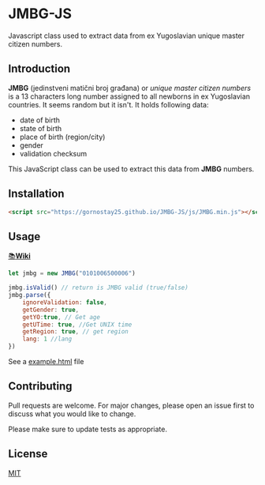 # JMBG-JS

Javascript class used to extract data from ex Yugoslavian unique master citizen numbers.

## Introduction

**JMBG** (jedinstveni matični broj građana) or *unique master citizen numbers* is a 13 characters long number assigned to all newborns in ex Yugoslavian countries. It seems random but it isn't. It holds following data:

* date of birth
* state of birth
* place of birth (region/city)
* gender
* validation checksum

This JavaScript class can be used to extract this data from **JMBG** numbers.

## Installation

```html
<script src="https://gornostay25.github.io/JMBG-JS/js/JMBG.min.js"></script>
```

## Usage

[📚**Wiki**](https://github.com/gornostay25/JMBG-JS/wiki/Usage)

```javascript
let jmbg = new JMBG("0101006500006")

jmbg.isValid() // return is JMBG valid (true/false)
jmbg.parse({
    ignoreValidation: false,
    getGender: true,
    getYO:true, // Get age
    getUTime: true, //Get UNIX time
    getRegion: true, // get region
    lang: 1 //lang 
})
```

See a [example.html](https://github.com/gornostay25/JMBG-JS/blob/main/example.html) file

## Contributing
Pull requests are welcome. For major changes, please open an issue first to discuss what you would like to change.

Please make sure to update tests as appropriate.

## License
[MIT](https://choosealicense.com/licenses/mit/)
